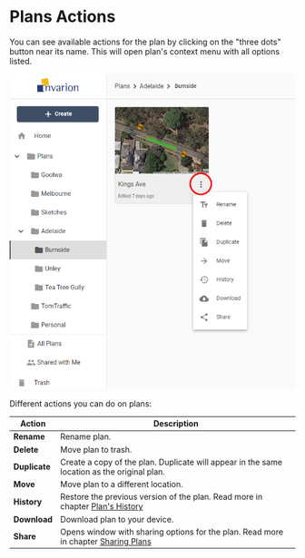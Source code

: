 # Plans Actions

You can see available actions for the plan by clicking on the "three dots" button near its name. This will open plan's context menu with all options listed.

![Plan Actions](./assets/Plan_Actions.png)

Different actions you can do on plans:

|Action|Description|
|---|---|
|**Rename**|Rename plan.|
|**Delete**|Move plan to trash.|
|**Duplicate**|Create a copy of the plan. Duplicate will appear in the same location as the original plan.|
|**Move**|Move plan to a different location.|
|**History**|Restore the previous version of the plan. Read more in chapter [Plan's History](./3.9%20Plan's%20History.md)
|**Download**|Download plan to your device.|
|**Share**|Opens window with sharing options for the plan. Read more in chapter [Sharing Plans](./3.8%20Sharing%20Plans.md)  |